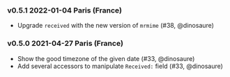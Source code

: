 ### v0.5.1 2022-01-04 Paris (France)

- Upgrade `received` with the new version of `mrmime` (#38, @dinosaure)

### v0.5.0 2021-04-27 Paris (France)

- Show the good timezone of the given date (#33, @dinosaure)
- Add several accessors to manipulate `Received:` field (#33, @dinosaure)
